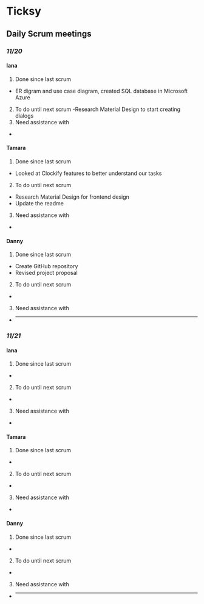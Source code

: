 # Ticksy

## Daily Scrum meetings

### _11/20_

#### Iana

1. Done since last scrum

- ER digram and use case diagram, created SQL database in Microsoft Azure

2. To do until next scrum
   -Research Material Design to start creating dialogs
3. Need assistance with

-

#### Tamara

1. Done since last scrum

- Looked at Clockify features to better understand our tasks

2. To do until next scrum

- Research Material Design for frontend design
- Update the readme

3. Need assistance with

-

#### Danny

1. Done since last scrum

- Create GitHub repository
- Revised project proposal

2. To do until next scrum

-

3. Need assistance with

- ***

### _11/21_

#### Iana

1. Done since last scrum

-

2. To do until next scrum

-

3. Need assistance with

-

#### Tamara

1. Done since last scrum

-

2. To do until next scrum

-

3. Need assistance with

-

#### Danny

1. Done since last scrum

-

2. To do until next scrum

-

3. Need assistance with

- ***

